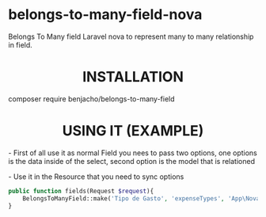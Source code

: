 # belongs-to-many-field-nova
Belongs To Many field Laravel nova to represent many to many relationship in field.

<h1 align="center">INSTALLATION</h1>
<p>composer require benjacho/belongs-to-many-field</p>

<h1 align="center">USING IT (EXAMPLE)</h1>

<p>- First of all use it as normal Field you nees to pass two options,  one options is the data inside of the select, second option is the model that is relationed</p>
<p>- Use it in the Resource that you need to sync options</p>

```php
public function fields(Request $request){
    BelongsToManyField::make('Tipo de Gasto', 'expenseTypes', 'App\Nova\ExpenseType')->options(\App\ExpenseType::all())->relationModel(\App\ExpenseType::class)->onlyOnForms(),
}
```
